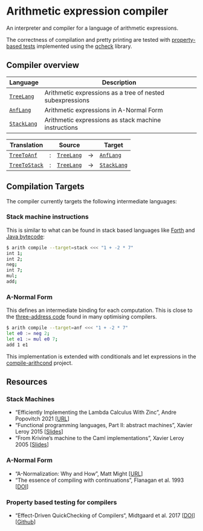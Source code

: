 # Arithmetic expression compiler

An interpreter and compiler for a language of arithmetic expressions.

The correctness of compilation and pretty printing are tested with
[property-based tests](./test/Properties.ml) implemented using the [qcheck]
library.

## Compiler overview

| Language      | Description                  |
| ------------- | ---------------------------- |
| [`TreeLang`]  | Arithmetic expressions as a tree of nested subexpressions |
| [`AnfLang`]   | Arithmetic expressions in A-Normal Form |
| [`StackLang`] | Arithmetic expressions as stack machine instructions |

[`TreeLang`]: ./lib/TreeLang.ml
[`AnfLang`]: ./lib/AnfLang.ml
[`StackLang`]: ./lib/StackLang.ml

| Translation     |   | Source       |   | Target        |
| --------------- | - | ------------ | - | ------------- |
| [`TreeToAnf`]   | : | [`TreeLang`] | → | [`AnfLang`]   |
| [`TreeToStack`] | : | [`TreeLang`] | → | [`StackLang`] |

[`TreeToAnf`]: ./lib/TreeToAnf.ml
[`TreeToStack`]: ./lib/TreeToStack.ml

## Compilation Targets

The compiler currently targets the following intermediate languages:

### Stack machine instructions

This is similar to what can be found in stack based languages like [Forth] and
[Java bytecode]:

```sh
$ arith compile --target=stack <<< "1 + -2 * 7"
int 1;
int 2;
neg;
int 7;
mul;
add;
```

### A-Normal Form

This defines an intermediate binding for each computation. This is close to
the [three-address code] found in many optimising compilers.

```sh
$ arith compile --target=anf <<< "1 + -2 * 7"
let e0 := neg 2;
let e1 := mul e0 7;
add 1 e1
```

This implementation is extended with conditionals and let expressions in the
[compile-arithcond](../compile-arithcond) project.

[Forth]: https://en.wikipedia.org/wiki/Forth_(programming_language)
[Java bytecode]: https://en.wikipedia.org/wiki/Java_bytecode
[three-address code]: https://en.wikipedia.org/wiki/Three-address_code
[qcheck]: https://github.com/c-cube/qcheck

## Resources

### Stack Machines

- “Efficiently Implementing the Lambda Calculus With Zinc”, Andre Popovitch 2021
  [[URL](https://blog.andrepopovitch.com/zinc/)]
- “Functional programming languages, Part II: abstract machines”, Xavier Leroy 2015
  [[Slides](https://xavierleroy.org/mpri/2-4/machines.pdf)]
- “From Krivine’s machine to the Caml implementations”, Xavier Leroy 2005
  [[Slides](https://xavierleroy.org/talks/zam-kazam05.pdf)]

### A-Normal Form

- “A-Normalization: Why and How”, Matt Might
  [[URL](https://matt.might.net/articles/a-normalization/)]
- “The essence of compiling with continuations”, Flanagan et al. 1993
  [[DOI](https://doi.org/10.1145/173262.155113)]

### Property based testing for compilers

- “Effect-Driven QuickChecking of Compilers“, Midtgaard et al. 2017
  [[DOI](https://doi.org/10.1145/3110259)]
  [[Github](https://github.com/jmid/efftester/)]
